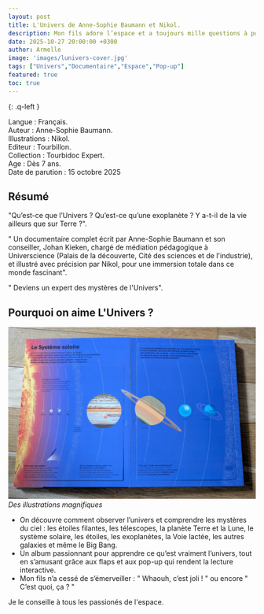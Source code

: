 ```yaml
---
layout: post
title: L'Univers de Anne-Sophie Baumann et Nikol.
description: Mon fils adore l’espace et a toujours mille questions à poser. Ce livre documentaire à la fois ludique et captivant lui permet d'en savoir plus.
date: 2025-10-27 20:00:00 +0300
author: Armelle
image: 'images/lunivers-cover.jpg'
tags: ["Univers","Documentaire","Espace","Pop-up"]
featured: true
toc: true
---
```


{: .q-left }

Langue : Français.  
Auteur : Anne-Sophie Baumann.  
Illustrations : Nikol.                    
Editeur : Tourbillon.    
Collection : Tourbidoc Expert.            
Age :  Dès 7 ans.                           
Date de parution : 15 octobre 2025        

## Résumé

"Qu’est-ce que l’Univers ? Qu’est-ce qu’une exoplanète ? Y a-t-il de la vie ailleurs que sur Terre ?". 

" Un documentaire complet écrit par Anne-Sophie Baumann et son conseiller, Johan Kieken, chargé de médiation pédagogique à Universcience (Palais de la découverte, Cité des sciences et de l'industrie), et illustré avec précision par Nikol, pour une immersion totale dans ce monde fascinant".

" Deviens un expert des mystères de l'Univers".

## Pourquoi on aime L'Univers ?

![Des illustrations magnifiques](images/lunivers-int.jpg)
*Des illustrations magnifiques*
- On découvre comment observer l’univers et comprendre les mystères du ciel : les étoiles filantes, les télescopes, la planète Terre et la Lune, le système solaire, les étoiles, les exoplanètes, la Voie lactée, les autres galaxies et même le Big Bang. 
- Un album passionnant pour apprendre ce qu’est vraiment l’univers, tout en s’amusant grâce aux flaps et aux pop-up qui rendent la lecture interactive. 
- Mon fils n’a cessé de s’émerveiller : " Whaouh, c’est joli ! " ou encore " C’est quoi, ça ? "

Je le conseille à tous les passionés de l'espace.